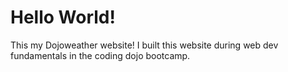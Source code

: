 # Hello World!

This my Dojoweather website! I built this website during web dev fundamentals in the coding dojo bootcamp.